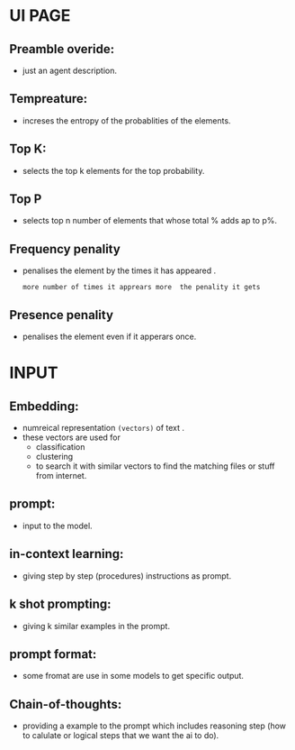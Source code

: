 # UI PAGE

## Preamble overide:
- just an agent description.

## Tempreature:
- increses the entropy of the probablities of the elements.

## Top K:
- selects the top k elements for the top probability.

## Top P
- selects top n number of elements that whose total % adds ap to p%.

## Frequency penality
- penalises the element by the times it has appeared .

    `more number of times it apprears more  the penality it gets `

## Presence penality 
- penalises the element even if it apperars once.


# INPUT
## Embedding:
- numreical representation `(vectors)` of text .
- these vectors are used for 
    - classification
    - clustering
    - to search it with similar vectors to find the matching files or stuff from internet.

## prompt:
- input to the model.

## in-context learning:
- giving step  by step (procedures)  instructions as prompt.

## k shot prompting:
- giving k similar examples in the prompt.

## prompt format:
- some fromat are use in some models to get specific output.

## Chain-of-thoughts:
- providing a example to the prompt which includes reasoning step (how to calulate or logical steps that we want the ai to do).
